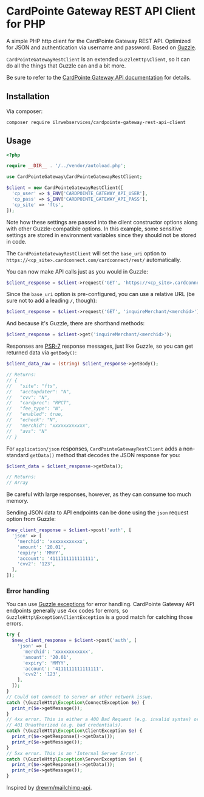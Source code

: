 # CardPointe Gateway REST API Client for PHP

A simple PHP http client for the CardPointe Gateway REST API. Optimized for JSON and authentication via username and password. Based on [Guzzle][].

`CardPointeGatewayRestClient` is an extended `GuzzleHttp\Client`, so it can do all the things that Guzzle can and a bit more.

Be sure to refer to the [CardPointe Gateway API documentation][] for details.

## Installation

Via composer:

```
composer require ilrwebservices/cardpointe-gateway-rest-api-client
```

## Usage

```php
<?php

require __DIR__ . '/../vendor/autoload.php';

use CardPointeGateway\CardPointeGatewayRestClient;

$client = new CardPointeGatewayRestClient([
  'cp_user' => $_ENV['CARDPOINTE_GATEWAY_API_USER'],
  'cp_pass' => $_ENV['CARDPOINTE_GATEWAY_API_PASS'],
  'cp_site' => 'fts',
]);
```

Note how these settings are passed into the client constructor options along with other Guzzle-compatible options. In this example, some sensitive settings are stored in environment variables since they should not be stored in code.

The `CardPointeGatewayRestClient` will set the `base_uri` option to `https://<cp_site>.cardconnect.com/cardconnect/rest/` automatically.

You can now make API calls just as you would in Guzzle:

```php
$client_response = $client->request('GET', 'https://<cp_site>.cardconnect.com/cardconnect/rest/inquireMerchant/<merchid>');
```

Since the `base_uri` option is pre-configured, you can use a relative URL (be sure not to add a leading `/`, though):

```php
$client_response = $client->request('GET', 'inquireMerchant/<merchid>');
```

And because it's Guzzle, there are shorthand methods:

```php
$client_response = $client->get('inquireMerchant/<merchid>');
```

Responses are [PSR-7] response messages, just like Guzzle, so you can get returned data via `getBody()`:

```php
$client_data_raw = (string) $client_response->getBody();

// Returns:
// {
//   "site": "fts",
//   "acctupdater": "N",
//   "cvv": "N",
//   "cardproc": "RPCT",
//   "fee_type": "N",
//   "enabled": true,
//   "echeck": "N",
//   "merchid": "xxxxxxxxxxxx",
//   "avs": "N"
// }
```

For `application/json` responses, `CardPointeGatewayRestClient` adds a non-standard `getData()` method that decodes the JSON response for you:

```php
$client_data = $client_response->getData();

// Returns:
// Array

```

Be careful with large responses, however, as they can consume too much memory.

Sending JSON data to API endpoints can be done using the `json` request option from Guzzle:

```php
$new_client_response = $client->post('auth', [
  'json' => [
    'merchid': 'xxxxxxxxxxxx',
    'amount': '20.01',
    'expiry': 'MMYY',
    'account': '4111111111111111',
    'cvv2': '123',
  ],
]);
```

### Error handling

You can use [Guzzle exceptions][] for error handling. CardPointe Gateway API endpoints generally use 4xx codes for errors, so `GuzzleHttp\Exception\ClientException` is a good match for catching those errors.

```php
try {
  $new_client_response = $client->post('auth', [
    'json' => [
      'merchid': 'xxxxxxxxxxxx',
      'amount': '20.01',
      'expiry': 'MMYY',
      'account': '4111111111111111',
      'cvv2': '123',
    ],
  ]);
}
// Could not connect to server or other network issue.
catch (\GuzzleHttp\Exception\ConnectException $e) {
  print_r($e->getMessage());
}
// 4xx error. This is either a 400 Bad Request (e.g. invalid syntax) or
// 401 Unauthorized (e.g. bad credentials).
catch (\GuzzleHttp\Exception\ClientException $e) {
  print_r($e->getResponse()->getData());
  print_r($e->getMessage());
}
// 5xx error. This is an 'Internal Server Error'.
catch (\GuzzleHttp\Exception\ServerException $e) {
  print_r($e->getResponse()->getData());
  print_r($e->getMessage());
}
```

Inspired by [drewm/mailchimp-api][].


[Guzzle]: https://github.com/guzzle/guzzle
[CardPointe Gateway API documentation]: https://developer.cardpointe.com/cardconnect-api/
[PSR-7]: https://www.php-fig.org/psr/psr-7/
[Guzzle exceptions]: https://docs.guzzlephp.org/en/stable/quickstart.html#exceptions
[drewm/mailchimp-api]: https://github.com/drewm/mailchimp-api
